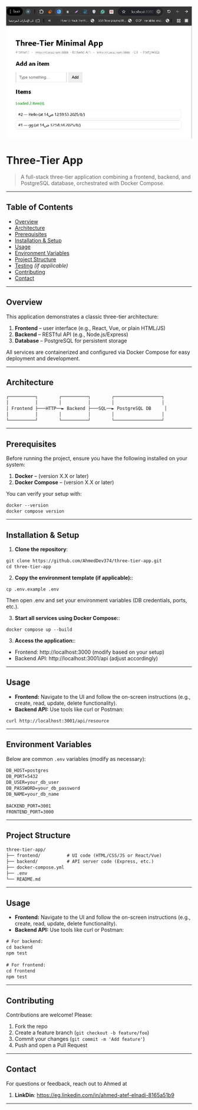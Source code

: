 ![Three-Tier Architecture](img.jpg)

# Three-Tier App

> A full-stack three-tier application combining a frontend, backend, and PostgreSQL database, orchestrated with Docker Compose.

---

##  Table of Contents

- [Overview](#overview)  
- [Architecture](#architecture)  
- [Prerequisites](#prerequisites)  
- [Installation & Setup](#installation--setup)  
- [Usage](#usage)  
- [Environment Variables](#environment-variables)  
- [Project Structure](#project-structure)  
- [Testing](#testing) *(if applicable)*  
- [Contributing](#contributing)  
- [Contact](#contact)  

---

## Overview

This application demonstrates a classic three-tier architecture:

1. **Frontend** – user interface (e.g., React, Vue, or plain HTML/JS)  
2. **Backend** – RESTful API (e.g., Node.js/Express)  
3. **Database** – PostgreSQL for persistent storage  

All services are containerized and configured via Docker Compose for easy deployment and development.

---

## Architecture

```plaintext
┌──────────┐        ┌──────────┐        ┌──────────────────┐
│          │        │          │        │                  │
│ Frontend ├───HTTP──► Backend ├───SQL──► PostgreSQL DB     │
│          │        │          │        │                  │
└──────────┘        └──────────┘        └──────────────────┘
```

---

## Prerequisites

Before running the project, ensure you have the following installed on your system:

1. **Docker** – (version X.X or later)
2. **Docker Compose** – (version X.X or later)

You can verify your setup with:

```plaintext
docker --version
docker compose version
```

---

## Installation & Setup

1. **Clone the repository**:
```plaintext
git clone https://github.com/AhmedDev374/three-tier-app.git
cd three-tier-app
```

2. **Copy the environment template (if applicable):**:
```plaintext
cp .env.example .env
```
Then open .env and set your environment variables (DB credentials, ports, etc.).

3. **Start all services using Docker Compose:**:
```plaintext
docker compose up --build
```

3. **Access the application:**:
- Frontend: http://localhost:3000 (modify based on your setup)
- Backend API: http://localhost:3001/api (adjust accordingly)

---

## Usage

- **Frontend:** Navigate to the UI and follow the on-screen instructions (e.g., create, read, update, delete functionality).
- **Backend API:** Use tools like curl or Postman:
```plaintext
curl http://localhost:3001/api/resource
```
---

## Environment Variables

Below are common  ```.env```  variables (modify as necessary):
```plaintext
DB_HOST=postgres
DB_PORT=5432
DB_USER=your_db_user
DB_PASSWORD=your_db_password
DB_NAME=your_db_name

BACKEND_PORT=3001
FRONTEND_PORT=3000
```
---

## Project Structure
```plaintext
three-tier-app/
├── frontend/          # UI code (HTML/CSS/JS or React/Vue)
├── backend/           # API server code (Express, etc.)
├── docker-compose.yml
├── .env
└── README.md
```
---

## Usage

- **Frontend:** Navigate to the UI and follow the on-screen instructions (e.g., create, read, update, delete functionality).
- **Backend API:** Use tools like curl or Postman:
```plaintext
# For backend:
cd backend
npm test

# For frontend:
cd frontend
npm test
```

---

## Contributing

Contributions are welcome! Please:

1. Fork the repo
2. Create a feature branch (```git checkout -b feature/foo```)
3. Commit your changes (```git commit -m 'Add feature'```)
4. Push and open a Pull Request

---

## Contact

For questions or feedback, reach out to Ahmed at



1. **LinkDin**: https://eg.linkedin.com/in/ahmed-atef-elnadi-8165a51b9

---

